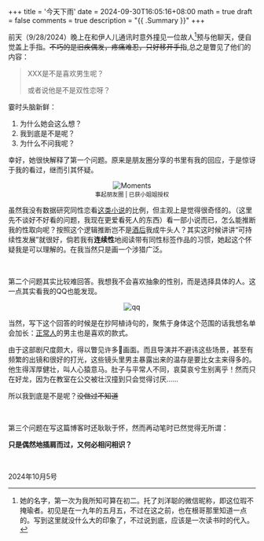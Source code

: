 +++
title = '今天下雨'
date = 2024-09-30T16:05:16+08:00
math = true 
draft = false
comments = true
description = "{{ .Summary }}"
+++

前天（9/28/2024）晚上在和伊人儿通讯时意外撞见一位故人[^1]预与他聊天，便自觉盖上手指。~~不巧的是旧疾偶发，疼痛难忍，只好移开手指~~,总之是瞥见了他们的内容：

>XXX是不是喜欢男生呢？
>
>或者说他是不是双性恋呀？

霎时头脑新鲜：

1. 为什么她会这么想？
2. 我到底是不是呢？
3. 为什么不问我呢？

幸好，她很快解释了第一个问题。原来是朋友圈分享的书里有我的回应，于是惊讶于我的看过，继而引其怀疑。

<div style="display: flex; justify-content: center; flex-direction: column; align-items: center;">
  <img src="/images/moments.jpg" alt="Moments" class="img-apple">
  <small style="text-align: center;">事起朋友圈 | 已获小姐姐授权</small>
</div>





[^1]: 她的名字，第一次为我所知可算在初二。托了刘洋聪的微信昵称，即这位瑕不掩瑜者。初见是在一九年的五月五，不过在这之前，也在根哥那里知道一点的。写到这里就没什么大的印象了，不过说到底，应该是一次读书时的代入。

虽然我没有数据研究同性恋看[这类小说](https://www.goodreads.com/book/show/36336078-call-me-by-your-name)的比例，但主观上是觉得很奇怪的。（这里先不谈好不好看的问题，我现在更爱看死人的东西）看一部小说而已，怎么能推断我的性取向呢？按照这个逻辑推断岂不是[酒后](https://5zui.com/yuedu-m/jingdian-m/5753-lingshuhua)我成牛头人？其实这时候讲讲“可持续性发展”就很好，倘若我有**连续性**地阅读带有同性标签作品的习惯，她起这个怀疑我是可以理解的。在我当然只是画一个涉猎广泛。

<br>

第二个问题其实比较难回答。我想我不会喜欢抽象的性别，而是选择具体的人。这一点其实看我的QQ也能发现。

<div style="display: flex; justify-content: center; flex-direction: column; align-items: center;">
  <img src="/images/qq.jpg" alt="qq" class="img-apple">
  <small style="text-align: center;"></small>
</div>

当然，写下这个回答的时候是在抄阿植诗句的，聚焦于身体这个范围的话我想名单会加长：[正常人](https://www.4kvm.net/episodes/普通人-1-11)的男主也是喜欢的款式。

由于这部剧尺度颇大，得以瞥见许多🔞画面。而且导演并不避讳这些场景，甚至有频繁的出镜和很好的打光，这些镜头里男主暴露出来的温存是要比女主来得多的。他生得浑厚健壮，叫人心猿意马。肚子与平常人不同，哀莫哀兮生别离乎！然而只在好龙，因为在教室在公交被壮汉撞到只会觉得讨厌……

所以我到底是不是呢？~~没做过不知道~~

<br>

第三个问题在写这篇博客时还耿耿于怀，然而再动笔时已然觉得无所谓：

**只是偶然地插肩而过，又何必相问相识？**

<br>

2024年10月5号
